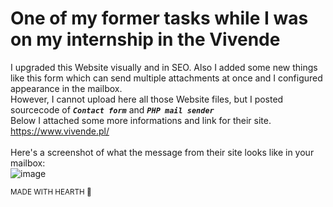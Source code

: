 # One of my former tasks while I was on my internship in the Vivende

I upgraded this Website visually and in SEO. Also I added some new things like this form which can send multiple attachments at once and I configured appearance in the mailbox.<br>
However, I cannot upload here all those Website files, but I posted sourcecode of <b><i>`Contact form`</i></b> and <b><i>`PHP mail sender`</i></b><br>
Below I attached some more informations and link for their site.<br>
https://www.vivende.pl/<br><br>
Here's a screenshot of what the message from their site looks like in your mailbox:<br>
![image](https://github.com/XarrrdaS/main/assets/94650404/95742fd3-5729-477f-934e-47eaab02db47)

<sub>MADE WITH HEARTH 🖤</sub>
